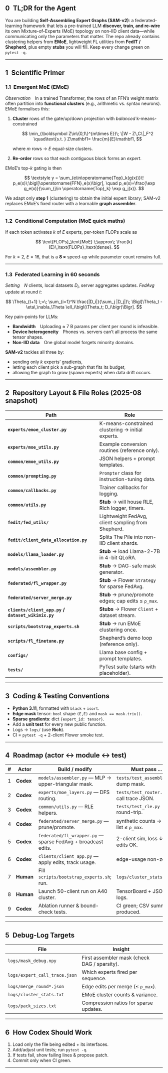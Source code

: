 ## 0 TL;DR for the Agent

You are building **Self-Assembling Expert Graphs (SAM-v2)**: a federated-learning framework that lets a pre-trained LLM **discover, train, and re-wire** its own Mixture-of-Experts (MoE) topology on non-IID client data—while communicating only the parameters that matter.
The repo already contains clustering helpers from **EMoE**, lightweight FL utilities from **FedIT / Shepherd**, plus empty **stubs** you will fill.  Keep every change green on `pytest -q`.

---

## 1 Scientific Primer

### 1.1 Emergent MoE (EMoE)

*Observation* In a trained Transformer, the rows of an FFN’s weight matrix often partition into **functional clusters** (e.g., arithmetic vs. syntax neurons).
EMoE formalises this:

1. **Cluster** rows of the gate/up/down projection with *balanced* k-means-constrained

   $$
     \min_{\boldsymbol Z\in\{0,1\}^{m\times E}}\;
       \|W - Z\,C\|_F^2
     \quad\text{s.t. } Z\mathbf1= \frac{m}{E}\mathbf1,
   $$

   where $m$ rows → $E$ equal-size clusters.

2. **Re-order** rows so that each contiguous block forms an *expert*.

EMoE’s top-$k$ gating is then

$$
\textstyle y = \sum_{e\in\operatorname{Top}_k(g(x))}\!
         p_e(x)\;\bigl[\operatorname{FFN}_e(x)\bigr],
\quad
p_e(x)=\frac{\exp g_e(x)}{\sum_{j\in \operatorname{Top}_k} \exp g_j(x)}.
$$

We adapt only **step 1** (clustering) to obtain the initial expert library; SAM-v2 replaces EMoE’s fixed router with a learnable **graph assembler**.

---

### 1.2 Conditional Computation (MoE quick maths)

If each token activates $k$ of $E$ experts, per-token FLOPs scale as

$$
\text{FLOPs}_\text{MoE} \;\approx\; \frac{k}{E}\,\text{FLOPs}_\text{dense}.
$$

For $k=2,\;E=16$, that is a **8 ×** speed-up while parameter count remains full.

---

### 1.3 Federated Learning in 60 seconds

*Setting* $N$ clients, local datasets $D_i$, server aggregates updates.
*FedAvg* update at round $t$:

$$
\Theta_{t+1} \;=\; \sum_{i=1}^N \frac{|D_i|}{\sum_j |D_j|}\;
                 \Bigl[\Theta_t - \eta\,\nabla_\Theta
                     \ell_i\bigl(\Theta_t; D_i\bigr)\Bigr].
$$

Key pain-points for LLMs:

* **Bandwidth** Uploading ≈ 7 B params per client per round is infeasible.
* **Device heterogeneity** Phones vs. servers can’t all process the same tensor shapes.
* **Non-IID data** One global model forgets minority domains.

**SAM-v2** tackles all three by:

* sending only *k* experts’ gradients,
* letting each client pick a sub-graph that fits its budget,
* allowing the graph to grow (spawn experts) when data drift occurs.

---

## 2 Repository Layout & File Roles (2025-08 snapshot)

| Path                                               | Role                                                 |
| -------------------------------------------------- | ---------------------------------------------------- |
| **`experts/emoe_cluster.py`**                      | K-means-constrained clustering → initial experts.    |
| **`experts/moe_utils.py`**                         | Example conversion routines (reference only).        |
| **`common/emoe_utils.py`**                         | JSON helpers + prompt templates.                     |
| **`common/prompting.py`**                          | `Prompter` class for instruction-tuning data.        |
| **`common/callbacks.py`**                          | Trainer callbacks for logging.                       |
| **`common/utils.py`**                              | **Stub** → will house RLE, Rich logger, timers.      |
| **`fedit/fed_utils/`**                             | Lightweight FedAvg, client sampling from Shepherd.   |
| **`fedit/client_data_allocation.py`**              | Splits The Pile into non-IID client shards.          |
| **`models/llama_loader.py`**                       | **Stub** → load Llama-2-7B in 4-bit QLoRA.           |
| **`models/assembler.py`**                          | **Stub** → DAG-safe mask generator.                  |
| **`federated/fl_wrapper.py`**                      | **Stub** → Flower `Strategy` for sparse FedAvg.      |
| **`federated/server_merge.py`**                    | **Stub** → prune/promote edges; cap edits ≤ `ρ_max`. |
| **`clients/client_app.py` / `dataset_wikimix.py`** | **Stubs** → Flower `Client` + dataset stream.        |
| **`scripts/bootstrap_experts.sh`**                 | **Stub** → run EMoE clustering once.                 |
| **`scripts/fl_finetune.py`**                       | Shepherd’s demo loop (reference only).               |
| **`configs/`**                                     | Llama base config + prompt templates.                |
| **`tests/`**                                       | PyTest suite (starts with placeholder).              |

---

## 3 Coding & Testing Conventions

* **Python 3.11**, formatted with `black` + `isort`.
* **Edge mask** tensor: `bool` shape `(E,E)` and `mask == mask.triu()`.
* **Sparse gradients**: dict `{expert_id: tensor}`.
* Add a **unit test** for every new public function.
* Logs → `logs/` (use **Rich**).
* CI = `pytest -q` + 2-client Flower smoke test.

---

## 4 Roadmap (actor ↔ module ↔ test)

| # | Actor     | Build / modify                                               | Must pass ...                            |
| - | --------- | ------------------------------------------------------------ | ---------------------------------------- |
| 1 | **Codex** | `models/assembler.py` — MLP → upper-triangular mask.         | `tests/test_assembler.py`; dump mask.    |
| 2 | **Codex** | `experts/moe_layers.py` — DFS routing.                       | `tests/test_router.py`; call trace JSON. |
| 3 | **Codex** | `common/utils.py` — RLE helpers.                             | `tests/test_rle.py` round-trip.          |
| 4 | **Codex** | `federated/server_merge.py` — prune/promote.                 | synthetic counts → edit list ≤ `ρ_max`.  |
| 5 | **Codex** | `federated/fl_wrapper.py` — sparse FedAvg + broadcast edits. | 2-client sim, loss ↓, edits OK.          |
| 6 | **Codex** | `clients/client_app.py` — apply edits, track usage.          | edge-usage non-zero.                     |
| 7 | **Human** | Fill `scripts/bootstrap_experts.sh`; run.                    | `logs/cluster_stats.txt`.                |
| 8 | **Human** | Launch 50-client run on A40 cluster.                         | TensorBoard + JSON logs.                 |
| 9 | **Codex** | Ablation runner & bound-check tests.                         | CI green; CSV summary produced.          |

---

## 5 Debug-Log Targets

| File                          | Insight                                      |
| ----------------------------- | -------------------------------------------- |
| `logs/mask_debug.npy`         | First assembler mask (check DAG / sparsity). |
| `logs/expert_call_trace.json` | Which experts fired per sequence.            |
| `logs/merge_round*.json`      | Edge edits per merge (≤ `ρ_max`).            |
| `logs/cluster_stats.txt`      | EMoE cluster counts & variance.              |
| `logs/pack_sizes.txt`         | Compression ratios for sparse updates.       |

---

## 6 How Codex Should Work

1. Load only the file being edited + its interfaces.
2. Add/adjust unit tests; run `pytest -q`.
3. If tests fail, show failing lines & propose patch.
4. Commit only when CI green.

---

